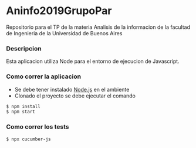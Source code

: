 # Aninfo2019GrupoPar
Repositorio para el TP de la materia Analisis de la informacion de la facultad de Ingenieria de la Universidad de Buenos Aires

### Descripcion

Esta aplicacion utiliza Node para el entorno de ejecucion de Javascript.

### Como correr la aplicacion

* Se debe tener instalado [Node.js](https://nodejs.org/es/) en el ambiente
* Clonado el proyecto se debe ejecutar el comando

```sh
$ npm install
$ npm start
```

### Como correr los tests

```sh
$ npx cucumber-js
```
